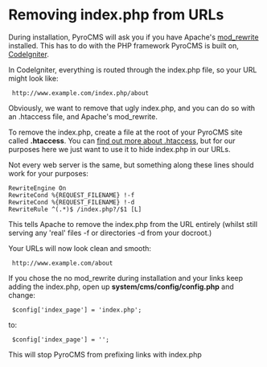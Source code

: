 # Removing index.php from URLs

During installation, PyroCMS will ask you if you have Apache's [mod_rewrite](http://httpd.apache.org/docs/current/mod/mod_rewrite.html) installed. This has to do with the PHP framework PyroCMS is built on, 
[CodeIgniter](http://www.codeigniter.com).

In CodeIgniter, everything is routed through the index.php file, so your URL might look like:

     http://www.example.com/index.php/about

Obviously, we want to remove that ugly index.php, and you can do so with an .htaccess file, and Apache's mod_rewrite.

To remove the index.php, create a file at the root of your PyroCMS site called **.htaccess**. You can [find out more about .htaccess](http://httpd.apache.org/docs/current/howto/htaccess.html), but for our purposes here we just want to use it to hide index.php in our URLs.

Not every web server is the same, but something along these lines should work for your purposes:

    RewriteEngine On
    RewriteCond %{REQUEST_FILENAME} !-f
    RewriteCond %{REQUEST_FILENAME} !-d
    RewriteRule ^(.*)$ /index.php?/$1 [L]

This tells Apache to remove the index.php from the URL entirely (whilst still serving any 'real' files -f or directories -d from your docroot.)

Your URLs will now look clean and smooth:

     http://www.example.com/about

If you chose the no mod_rewrite during installation and your links keep adding the index.php, open up **system/cms/config/config.php** and change:

     $config['index_page'] = 'index.php';

to:

     $config['index_page'] = '';

This will stop PyroCMS from prefixing links with index.php

